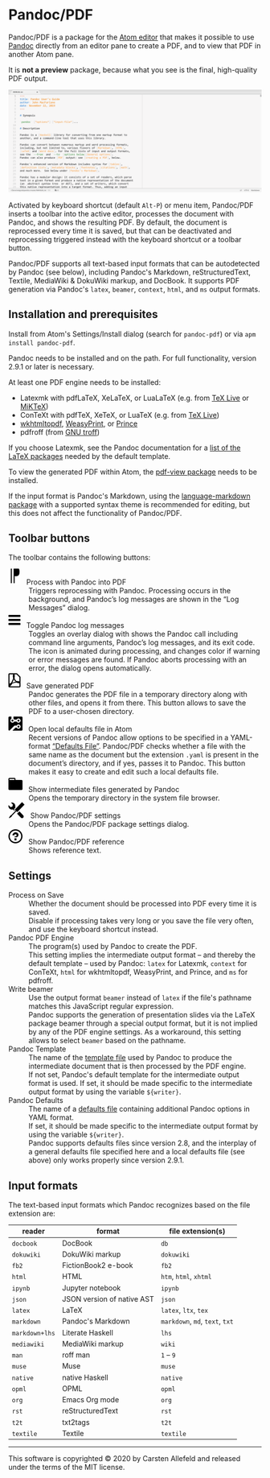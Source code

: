 # Pandoc/PDF

Pandoc/PDF is a package for the [Atom editor](https://atom.io/) that makes it possible to use [Pandoc](https://pandoc.org/) directly from an editor pane to create a PDF, and to view that PDF in another Atom pane.

It is __not a preview__ package, because what you see is the final, high-quality PDF output.

![](pandoc-pdf.apng)

Activated by keyboard shortcut (default `Alt-P`) or menu item, Pandoc/PDF inserts a toolbar into the active editor, processes the document with Pandoc, and shows the resulting PDF. By default, the document is reprocessed every time it is saved, but that can be deactivated and reprocessing triggered instead with the keyboard shortcut or a toolbar button.

Pandoc/PDF supports all text-based input formats that can be autodetected by Pandoc (see below), including Pandoc's Markdown, reStructuredText, Textile, MediaWiki & DokuWiki markup, and DocBook. It supports PDF generation via Pandoc's `latex`, `beamer`, `context`, `html`, and `ms` output formats.


## Installation and prerequisites

Install from Atom's Settings/Install dialog (search for `pandoc-pdf`) or via `apm install pandoc-pdf`.

Pandoc needs to be installed and on the path. For full functionality, version 2.9.1 or later is necessary.

At least one PDF engine needs to be installed:

-   Latexmk with pdfLaTeX, XeLaTeX, or LuaLaTeX (e.g. from [TeX Live](https://www.tug.org/texlive/) or [MiKTeX](https://miktex.org/about))
-   ConTeXt with pdfTeX, XeTeX, or LuaTeX (e.g. from [TeX Live](https://www.tug.org/texlive/))
-   [wkhtmltopdf](https://wkhtmltopdf.org/), [WeasyPrint](https://weasyprint.org/), or [Prince](https://www.princexml.com/)
-   pdfroff (from [GNU troff](https://www.gnu.org/software/groff/))

If you choose Latexmk, see the Pandoc documentation for a [list of the LaTeX packages](https://pandoc.org/MANUAL.html#creating-a-pdf) needed by the default template.

To view the generated PDF within Atom, the [pdf-view package](https://atom.io/packages/pdf-view) needs to be installed.

If the input format is Pandoc's Markdown, using the [language-markdown package](https://atom.io/packages/language-markdown) with a supported syntax theme is recommended for editing, but this does not affect the functionality of Pandoc/PDF.


## Toolbar buttons

The toolbar contains the following buttons:

<dl>

<dt><img src="doc/reversed-pilcrow.svg"/> &nbsp; Process with Pandoc into PDF</dt>

<dd>
Triggers reprocessing with Pandoc. Processing occurs in the background, and Pandoc’s log messages are shown in the “Log Messages” dialog.
</dd>

<dt><img src="doc/three-bars.svg"/> &nbsp; Toggle Pandoc log messages</dt>

<dd>
Toggles an overlay dialog with shows the Pandoc call including command line arguments, Pandoc’s log messages, and its exit code. The icon is animated during processing, and changes color if warning or error messages are found. If Pandoc aborts processing with an error, the dialog opens automatically.
</dd>

<dt><img src="doc/file-pdf.svg"/> &nbsp; Save generated PDF</dt>

<dd>
Pandoc generates the PDF file in a temporary directory along with other files, and opens it from there. This button allows to save the PDF to a user-chosen directory.
</dd>

<dt><img src="doc/circuit-board.svg"/> &nbsp; Open local defaults file in Atom</dt>

<dd>
Recent versions of Pandoc allow options to be specified in a YAML-format <a href="https://pandoc.org/MANUAL.html#default-files">“Defaults File”</a>. Pandoc/PDF checks whether a file with the same name as the document but the extension <code>.yaml</code> is present in the document’s directory, and if yes, passes it to Pandoc. This button makes it easy to create and edit such a local defaults file.
</dd>

<dt><img src="doc/file-directory.svg"/> &nbsp; Show intermediate files generated by Pandoc</dt>

<dd>
Opens the temporary directory in the system file browser.
</dd>

<dt><img src="doc/tools.svg" /> &nbsp; Show Pandoc/PDF settings</dt>

<dd>
Opens the Pandoc/PDF package settings dialog.
</dd>

<dt><img src="doc/question.svg"/> &nbsp; Show Pandoc/PDF reference</dt>

<dd>
Shows reference text.
</dd>

</dl>


## Settings

<dl>

<dt>Process on Save</dt>

<dd>
Whether the document should be processed into PDF every time it is saved.<br>
Disable if processing takes very long or you save the file very often, and use the keyboard shortcut instead.
</dd>

<dt>Pandoc PDF Engine</dt>

<dd>
The program(s) used by Pandoc to create the PDF.<br>
This setting implies the intermediate output format – and thereby the default template – used by Pandoc: <code>latex</code> for Latexmk, <code>context</code> for ConTeXt, <code>html</code> for wkhtmltopdf, WeasyPrint, and Prince, and <code>ms</code> for pdfroff.
</dd>

<dt>Write beamer</dt>

<dd>
Use the output format <code>beamer</code> instead of <code>latex</code> if the file's pathname matches this JavaScript regular expression.<br>
Pandoc supports the generation of presentation slides via the LaTeX package beamer through a special output format, but it is not implied by any of the PDF engine settings. As a workaround, this setting allows to select <code>beamer</code> based on the pathname.
</dd>

<dt>Pandoc Template</dt>

<dd>
The name of the <a href="https://pandoc.org/MANUAL.html#templates">template file</a> used by Pandoc to produce the intermediate document that is then processed by the PDF engine.<br>
If not set, Pandoc's default template for the intermediate output format is used. If set, it should be made specific to the intermediate output format by using the variable <code>${writer}</code>.
</dd>

<dt>Pandoc Defaults</dt>

<dd>
The name of a <a href="https://pandoc.org/MANUAL.html#default-files">defaults file</a> containing additional Pandoc options in YAML format.<br>
If set, it should be made specific to the intermediate output format by using the variable <code>${writer}</code>.<br>
Pandoc supports defaults files since version 2.8, and the interplay of a general defaults file specified here and a local defaults file (see above) only works properly since version 2.9.1.
</dd>

</dl>


## Input formats

The text-based input formats which Pandoc recognizes based on the file extension are:


| reader              | format                       | file extension(s)               |
|---------------------|------------------------------|---------------------------------|
| `docbook`           | DocBook                      | `db`                            |
| `dokuwiki`          | DokuWiki markup              | `dokuwiki`                      |
| `fb2`               | FictionBook2 e-book          | `fb2`                           |
| `html`              | HTML                         | `htm`, `html`, `xhtml`          |
| `ipynb`             | Jupyter notebook             | `ipynb`                         |
| `json`              | JSON version of native AST   | `json`                          |
| `latex`             | LaTeX                        | `latex`, `ltx`, `tex`           |
| `markdown`          | Pandoc's Markdown            | `markdown`, `md`, `text`, `txt` |
| `markdown+lhs`      | Literate Haskell             | `lhs`                           |
| `mediawiki`         | MediaWiki markup             | `wiki`                          |
| `man`               | roff man                     | `1` – `9`                       |
| `muse`              | Muse                         | `muse`                          |
| `native`            | native Haskell               | `native`                        |
| `opml`              | OPML                         | `opml`                          |
| `org`               | Emacs Org mode               | `org`                           |
| `rst`               | reStructuredText             | `rst`                           |
| `t2t`               | txt2tags                     | `t2t`                           |
| `textile`           | Textile                      | `textile`                       |


---

This software is copyrighted &copy; 2020 by Carsten Allefeld and released under the terms of the MIT license.
